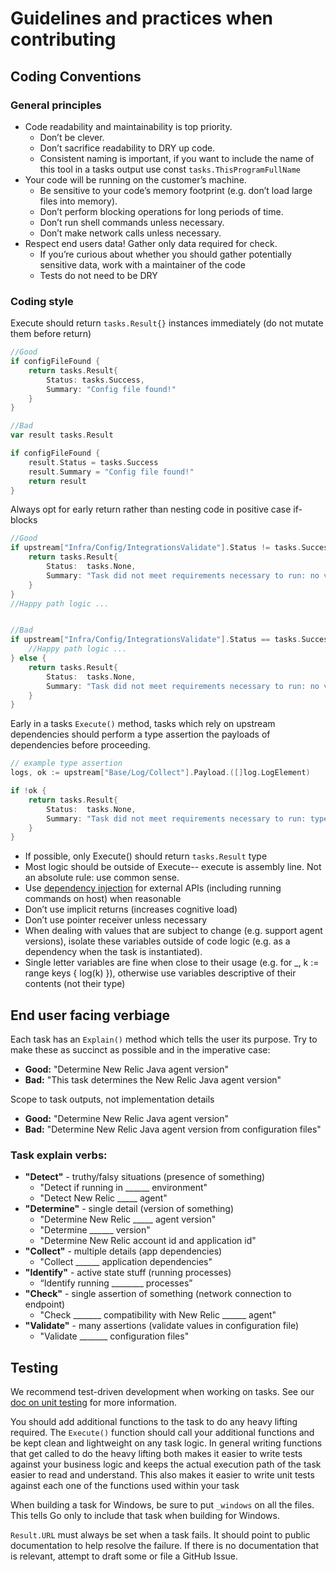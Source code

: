 # Guidelines and practices when contributing


## Coding Conventions

### General principles

* Code readability and maintainability is top priority. 
  * Don’t be clever.
  * Don’t sacrifice readability to DRY up code.
  * Consistent naming is important, if you want to include the name of this tool in a tasks output use const `tasks.ThisProgramFullName`   
* Your code will be running on the customer’s machine.
  * Be sensitive to your code’s memory footprint (e.g. don’t load large files into memory).
  * Don’t perform blocking operations for long periods of time.
  * Don’t run shell commands unless necessary.
  * Don’t make network calls unless necessary.
* Respect end users data! Gather only data required for check.
  * If you’re curious about whether you should gather potentially sensitive data, work with a maintainer of the code
  * Tests do not need to be DRY

### Coding style
Execute should return `tasks.Result{}` instances immediately (do not mutate them before return)

```go
//Good
if configFileFound {
    return tasks.Result{
        Status: tasks.Success,
        Summary: "Config file found!"
    }
}

//Bad
var result tasks.Result

if configFileFound {
    result.Status = tasks.Success
    result.Summary = "Config file found!"
    return result
}

```

Always opt for early return rather than nesting code in positive case if-blocks
```go
//Good
if upstream["Infra/Config/IntegrationsValidate"].Status != tasks.Success {
    return tasks.Result{
        Status:  tasks.None,
        Summary: "Task did not meet requirements necessary to run: no validated integrations",
    }
}
//Happy path logic ...


//Bad
if upstream["Infra/Config/IntegrationsValidate"].Status == tasks.Success {
    //Happy path logic ...
} else {
    return tasks.Result{
        Status:  tasks.None,
        Summary: "Task did not meet requirements necessary to run: no validated integrations",
    }
}
```


Early in a tasks `Execute()` method, tasks which rely on upstream dependencies should perform a type assertion the payloads of dependencies before proceeding. 

```go
// example type assertion
logs, ok := upstream["Base/Log/Collect"].Payload.([]log.LogElement)

if !ok {
	return tasks.Result{
		Status:  tasks.None,
		Summary: "Task did not meet requirements necessary to run: type assertion failure",
	}
}
```

* If possible, only Execute() should return `tasks.Result` type
* Most logic should be outside of Execute-- execute is assembly line. Not an absolute rule: use common sense.
* Use [dependency injection](./dependecy-injection.md) for external APIs (including running commands on host) when reasonable
* Don’t use implicit returns (increases cognitive load)
* Don’t use pointer receiver unless necessary
* When dealing with values that are subject to change (e.g. support agent versions), isolate these variables outside of code logic (e.g. as a dependency when the task is instantiated).
* Single letter variables are fine when close to their usage (e.g. for _, k := range keys { log(k) }), otherwise use variables descriptive of their contents (not their type)

## End user facing verbiage

Each task has an `Explain()` method which tells the user its purpose. Try to make these as succinct as possible and in the imperative case:

* **Good:** "Determine New Relic Java agent version"
* **Bad:** "This task determines the New Relic Java agent version"

Scope to task outputs, not implementation details
* **Good:**  "Determine New Relic Java agent version"
* **Bad:** "Determine New Relic Java agent version from configuration files"


### Task explain verbs:

* **"Detect"** - truthy/falsy situations (presence of something)
  * "Detect if running in ______ environment"
  * "Detect New Relic _____ agent"
* **"Determine"** - single detail (version of something)
  * "Determine New Relic _____ agent version"
  * "Determine ______ version"
  * "Determine New Relic account id and application id"
* **"Collect"** - multiple details (app dependencies)
  * "Collect ______ application dependencies"
* **"Identify"** - active state stuff (running processes)
  * “Identify running ________ processes”
* **"Check"** - single assertion of something (network connection to endpoint)
  * "Check _______ compatibility with New Relic ______ agent"
* **"Validate"** - many assertions (validate values in configuration file)
  * "Validate _______ configuration files"



## Testing

We recommend test-driven development when working on tasks. See our [doc on unit testing](./unit-testing.md) for more information.

You should add additional functions to the task to do any heavy lifting required. The `Execute()` function should call your additional functions and be kept clean and lightweight on any task logic. In general writing functions that get called to do the heavy lifting both makes it easier to write tests against your business logic and keeps the actual execution path of the task easier to read and understand. This also makes it easier to write unit tests against each one of the functions used within your task

When building a task for Windows, be sure to put `_windows` on all the files. This tells Go only to include that task when building for Windows. 

`Result.URL` must always be set when a task fails. It should point to public documentation to help resolve the failure. If there is no documentation that is relevant, attempt to draft some or file a GitHub Issue. 

